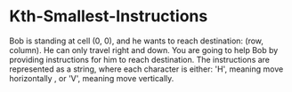 # Kth-Smallest-Instructions
Bob is standing at cell (0, 0), and he wants to reach destination: (row, column). He can only travel right and down. You are going to help Bob by providing instructions for him to reach destination.  The instructions are represented as a string, where each character is either:  'H', meaning move horizontally , or 'V', meaning move vertically.
